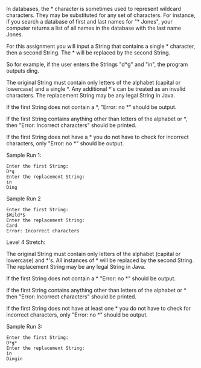 In databases, the * character is sometimes used to represent 
wildcard characters.
They may be substituted for any set of characters. 
For instance, if you search a database of first and last names 
for "* Jones",
your computer returns a list of all names in the database with 
the last name Jones.

For this assignment you will input a String that contains a 
single * character, then a second String. 
The * will be replaced by the second String. 

So for example, if the user enters the Strings "d*g" and "in", 
the program outputs ding.

The original String must contain only letters of the alphabet 
(capital or lowercase) and a single *. 
Any additional *'s can be treated as an invalid characters. 
The replacement String may be any legal String in Java.

If the first String does not contain a *, "Error: no *" should be output.

If the first String contains anything other than letters of the 
alphabet or *, then "Error: Incorrect characters" should be printed. 

If the first String does not have a * you do not have to check 
for incorrect characters, only "Error: no *" should be output.

Sample Run 1:

    Enter the first String:
    D*g
    Enter the replacement String:
    in
    Ding

Sample Run 2

    Enter the first String:
    $Wild*$
    Enter the replacement String:
    Card
    Error: Incorrect characters
    
Level 4 Stretch:
    
The original String must contain only letters of the alphabet 
(capital or lowercase) and *'s. 
All instances of * will be replaced by the second String. 
The replacement String may be any legal String in Java.

If the first String does not contain a * "Error: no *" should be output.

If the first String contains anything other than letters of the 
alphabet or * then "Error: Incorrect characters" should be printed. 

If the first String does not have at least one * you do not have 
to check for incorrect characters, only "Error: no *" should be output.

Sample Run 3:

    Enter the first String:
    D*g*
    Enter the replacement String:
    in
    Dingin
    
